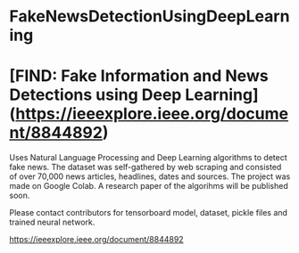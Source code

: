 # FakeNewsDetectionUsingDeepLearning

# [FIND: Fake Information and News Detections using Deep Learning] (https://ieeexplore.ieee.org/document/8844892)

Uses Natural Language Processing and Deep Learning algorithms to detect fake news. The dataset was self-gathered by web scraping and consisted of over 70,000 news articles, headlines, dates and sources. The project was made on Google Colab. A research paper of the algorihms will be published soon.


Please contact contributors for tensorboard model, dataset, pickle files and trained neural network.

https://ieeexplore.ieee.org/document/8844892

